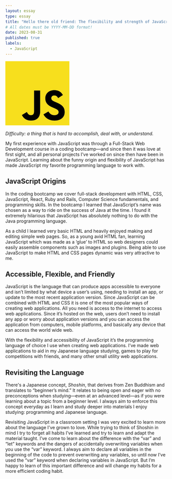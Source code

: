 ```yaml
---
layout: essay
type: essay
title: "Hello there old friend: The flexibility and strength of JavaScript and the importance of keeping a fresh mind during any learning process"
# All dates must be YYYY-MM-DD format!
date: 2023-08-31
published: true
labels:
  - JavaScript
---
```


<img width="200px" class="rounded float-start pe-4" src="../img/javascript.jpeg">

*Difficulty: a thing that is hard to accomplish, deal with, or understand.*

My first experience with JavaScript was through a Full-Stack Web Development course in a coding bootcamp—and since then it was love at first sight, and all personal projects I’ve worked on since then have been in JavaScript. Learning about the funny origin and flexibility of JavaScript has made JavaScript my favorite programming language to work with.

## JavaScript Origins

In the coding bootcamp we cover full-stack development with HTML, CSS, JavaScript, React, Ruby and Rails, Computer Science fundamentals, and programming skills. In the bootcamp I learned that JavaScript’s name was chosen as a way to ride on the success of Java at the time. I found it extremely hilarious that JavaScript has absolutely nothing to do with the Java programming language. 

As a child I learned very basic HTML and heavily enjoyed making and editing simple web pages. So, as a young avid HTML fan, learning JavaScript which was made as a ‘glue’ to HTML so web designers could easily assemble components such as images and plugins. Being able to use JavaScript to make HTML and CSS pages dynamic was very attractive to me.


## Accessible, Flexible, and Friendly

JavaScript is the language that can produce apps accessible to everyone and isn’t limited by what device a user’s using, needing to install an app, or update to the most recent application version. Since JavaScript can be combined with HTML and CSS it is one of the most popular ways of creating web applications. All you need is access to the internet to access web applications. Since it’s hosted on the web, users don’t need to install any app or worry about application versions and you can access the application from computers, mobile platforms, and basically any device that can access the world wide web. 

With the flexibility and accessibility of JavaScript it’s the programming language of choice I use when creating web applications. I’ve made web applications to aid in my Japanese language studying, games to play for competitions with friends, and many other small utility web applications.


## Revisiting the Language

There's a Japanese concept, *Shoshin*, that derives from Zen Buddhism and translates to “beginner’s mind.” It relates to being open and eager with no preconceptions when studying—even at an advanced level—as if you were learning about a topic from a beginner level. I always aim to enforce this concept everyday as I learn and study deeper into materials I enjoy studying: programming and Japanese language. 

Revisiting JavaScript in a classroom setting I was very excited to learn more about the language I’ve grown to love. While trying to think of Shoshin in mind I try to forget all habits I’ve learned and try to learn and adapt the material taught. I’ve come to learn about the difference with the “var” and “let” keywords and the dangers of accidentally overwriting variables when you use the “var” keyword. I always aim to declare all variables in the beginning of the code to prevent overwriting any variables, so until now I’ve used the “var” keyword when declaring variables in JavaScript. But I’m happy to learn of this important difference and will change my habits for a more efficient coding habit.
